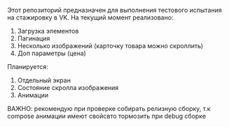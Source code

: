 Этот репозиторий предназначен для выполнения тестового испытания на стажировку в VK. 
На текущий момент реализовано:
1. Загрузка элементов
2. Пагинация
3. Несколько изображений (карточку товара можно скроллить)
4. Доп параметры (цена)

Планируется:
1. Отдельный экран
2. Состояние скролла изображения
3. Анимации

ВАЖНО: рекомендую при проверке собирать релизную сборку, т.к compose анимации имеют свойсвто тормозить при debug сборке

